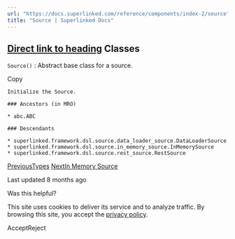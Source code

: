 ```yaml
---
url: "https://docs.superlinked.com/reference/components/index-2/source"
title: "Source | Superlinked Docs"
---
```


## [Direct link to heading](https://docs.superlinked.com/reference/components/index-2/source\#classes)    Classes

`Source()` : Abstract base class for a source.

Copy

```inline-grid min-w-full grid-cols-[auto_1fr] [count-reset:line] print:whitespace-pre-wrap
Initialize the Source.

### Ancestors (in MRO)

* abc.ABC

### Descendants

* superlinked.framework.dsl.source.data_loader_source.DataLoaderSource
* superlinked.framework.dsl.source.in_memory_source.InMemorySource
* superlinked.framework.dsl.source.rest_source.RestSource
```

[PreviousTypes](https://docs.superlinked.com/reference/components/index-2/types) [NextIn Memory Source](https://docs.superlinked.com/reference/components/index-2/in_memory_source)

Last updated 8 months ago

Was this helpful?

This site uses cookies to deliver its service and to analyze traffic. By browsing this site, you accept the [privacy policy](https://superlinked.com/policies/privacy-policy).

AcceptReject